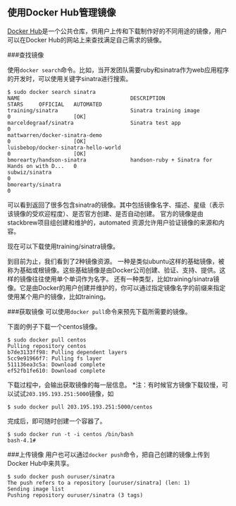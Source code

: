 ## 使用Docker Hub管理镜像
[Docker Hub](https://hub.docker.com/)是一个公共仓库，供用户上传和下载制作好的不同用途的镜像，用户可以在Docker Hub的网站上来查找满足自己需求的镜像。

###查找镜像

使用`docker search`命令。比如，当开发团队需要ruby和sinatra作为web应用程序的开发时，可以使用关键字sinatra进行搜索。

```
$ sudo docker search sinatra
NAME                                   DESCRIPTION                                     STARS     OFFICIAL   AUTOMATED
training/sinatra                       Sinatra training image                          0                    [OK]
marceldegraaf/sinatra                  Sinatra test app                                0
mattwarren/docker-sinatra-demo                                                         0                    [OK]
luisbebop/docker-sinatra-hello-world                                                   0                    [OK]
bmorearty/handson-sinatra              handson-ruby + Sinatra for Hands on with D...   0
subwiz/sinatra                                                                         0
bmorearty/sinatra                                                                      0
```

可以看到返回了很多包含sinatra的镜像。其中包括镜像名字、描述、星级（表示该镜像的受欢迎程度）、是否官方创建、是否自动创建。
官方的镜像是由stackbrew项目组创建和维护的，automated 资源允许用户验证镜像的来源和内容。

现在可以下载使用training/sinatra镜像。

到目前为止，我们看到了2种镜像资源。
一种是类似ubuntu这样的基础镜像，被称为基础或根镜像。这些基础镜像是由Docker公司创建、验证、支持、提供。这样的镜像往往使用单个单词作为名字。
还有一种类型，比如training/sinatra镜像。它是由Docker的用户创建并维护的，你可以通过指定镜像名字的前缀来指定使用某个用户的镜像，比如training。

###获取镜像
可以使用`docker pull`命令来预先下载所需要的镜像。

下面的例子下载一个centos镜像。
```
$ sudo docker pull centos
Pulling repository centos
b7de3133ff98: Pulling dependent layers
5cc9e91966f7: Pulling fs layer
511136ea3c5a: Download complete
ef52fb1fe610: Download complete
```
下载过程中，会输出获取镜像的每一层信息。
*注：有时候官方镜像下载较慢，可以试试`203.195.193.251:5000`镜像，如
```
$ sudo docker pull 203.195.193.251:5000/centos
```

完成后，即可随时创建一个容器了。
```
$ sudo docker run -t -i centos /bin/bash
bash-4.1#
```

###上传镜像
用户也可以通过`docker push`命令，把自己创建的镜像上传到Docker Hub中来共享。
```
$ sudo docker push ouruser/sinatra
The push refers to a repository [ouruser/sinatra] (len: 1)
Sending image list
Pushing repository ouruser/sinatra (3 tags)
```

